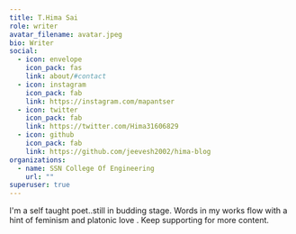 ```yaml
---
title: T.Hima Sai
role: writer
avatar_filename: avatar.jpeg
bio: Writer
social:
  - icon: envelope
    icon_pack: fas
    link: about/#contact
  - icon: instagram
    icon_pack: fab
    link: https://instagram.com/mapantser
  - icon: twitter
    icon_pack: fab
    link: https://twitter.com/Hima31606829
  - icon: github
    icon_pack: fab
    link: https://github.com/jeevesh2002/hima-blog
organizations:
  - name: SSN College Of Engineering
    url: ""
superuser: true
---
```

I'm a self taught poet..still in budding stage. Words in my works flow with a hint of feminism and platonic love . Keep supporting for more content.